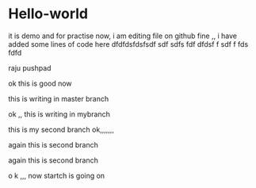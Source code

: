 # Hello-world
it is demo and for practise
now,  i am editing file on github
fine ,, i have added some lines of code here  dfdfdsfdsfsdf
sdf
sdfs
fdf
dfdsf
f
sdf
f
fds
fdfd

raju pushpad

ok this is good now

this is writing in master branch
  
  ok ,, this is writing in mybranch


  this is my second branch ok,,,,,,,



  again this is second branch 

  again this is second branch 



  o k ,,, now startch is going on 